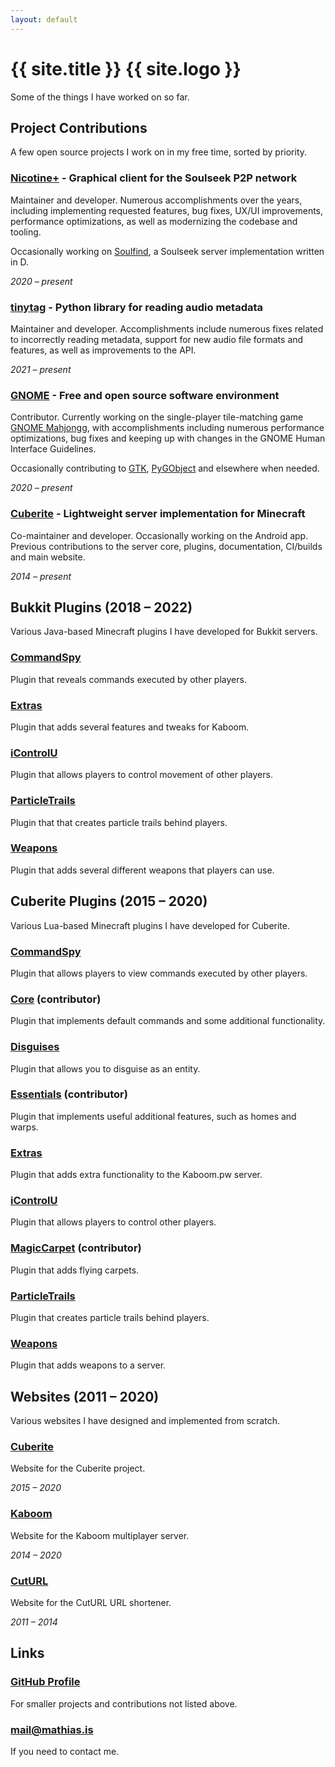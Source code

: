 ```yaml
---
layout: default
---
```


# {{ site.title }} {{ site.logo }}

Some of the things I have worked on so far.


## Project Contributions

A few open source projects I work on in my free time, sorted by priority.

### [Nicotine+](https://github.com/nicotine-plus/nicotine-plus) - Graphical client for the Soulseek P2P network

Maintainer and developer. Numerous accomplishments over the years, including implementing requested features, bug fixes, UX/UI improvements, performance optimizations, as well as modernizing the codebase and tooling.

Occasionally working on [Soulfind](https://github.com/soulfind-dev/soulfind), a Soulseek server implementation written in D.

*2020 – present*

### [tinytag](https://github.com/tinytag/tinytag) - Python library for reading audio metadata

Maintainer and developer. Accomplishments include numerous fixes related to incorrectly reading metadata, support for new audio file formats and features, as well as improvements to the API.

*2021 – present*

### [GNOME](https://www.gnome.org/) - Free and open source software environment

Contributor. Currently working on the single-player tile-matching game [GNOME Mahjongg](https://gitlab.gnome.org/GNOME/gnome-mahjongg), with accomplishments including numerous performance optimizations, bug fixes and keeping up with changes in the GNOME Human Interface Guidelines.

Occasionally contributing to [GTK](https://gtk.org/), [PyGObject](https://pygobject.gnome.org/) and elsewhere when needed.

*2020 – present*

### [Cuberite](https://github.com/cuberite) - Lightweight server implementation for Minecraft

Co-maintainer and developer. Occasionally working on the Android app. Previous contributions to the server 
core, plugins, documentation, CI/builds and main website.

*2014 – present*


## Bukkit Plugins (2018 – 2022)

Various Java-based Minecraft plugins I have developed for Bukkit servers.

### [CommandSpy](https://github.com/kaboomserver/commandspy)

Plugin that reveals commands executed by other players.

### [Extras](https://github.com/kaboomserver/extras)

Plugin that adds several features and tweaks for Kaboom.

### [iControlU](https://github.com/kaboomserver/icontrolu)

Plugin that allows players to control movement of other players.

### [ParticleTrails](https://github.com/kaboomserver/particletrails)

Plugin that that creates particle trails behind players.

### [Weapons](https://github.com/kaboomserver/weapons)

Plugin that adds several different weapons that players can use.


## Cuberite Plugins (2015 – 2020)

Various Lua-based Minecraft plugins I have developed for Cuberite.

### [CommandSpy](https://github.com/mathiascode/CommandSpy)

Plugin that allows players to view commands executed by other players.

### [Core](https://github.com/cuberite/Core) (contributor)

Plugin that implements default commands and some additional functionality.

### [Disguises](https://github.com/mathiascode/Disguises)

Plugin that allows you to disguise as an entity.

### [Essentials](https://github.com/cuberite/Essentials) (contributor)

Plugin that implements useful additional features, such as homes and warps.

### [Extras](https://github.com/mathiascode/Extras)

Plugin that adds extra functionality to the Kaboom.pw server.

### [iControlU](https://github.com/mathiascode/iControlU)

Plugin that allows players to control other players.

### [MagicCarpet](https://github.com/cuberite/MagicCarpet) (contributor)

Plugin that adds flying carpets.

### [ParticleTrails](https://github.com/mathiascode/ParticleTrails)

Plugin that creates particle trails behind players.

### [Weapons](https://github.com/mathiascode/Weapons)

Plugin that adds weapons to a server.


## Websites (2011 – 2020)

Various websites I have designed and implemented from scratch.

### [Cuberite](https://cuberite.org/)

Website for the Cuberite project.

*2015 – 2020*

### [Kaboom](https://kaboom.pw/)

Website for the Kaboom multiplayer server.

*2014 – 2020*

### [CutURL](archive/cuturl/index.html)

Website for the CutURL URL shortener.

*2011 – 2014*


## Links

### [GitHub Profile](https://github.com/mathiascode)

For smaller projects and contributions not listed above.

### [&#109;&#97;&#x69;&#108;&#x40;&#109;&#97;&#116;&#x68;&#105;&#97;&#x73;&#x2e;&#105;&#x73;](&#109;&#x61;&#x69;&#108;&#116;&#x6f;:&#109;&#97;&#x69;&#108;&#x40;&#109;&#97;&#116;&#x68;&#105;&#97;&#x73;&#x2e;&#105;&#x73;)

If you need to contact me.
